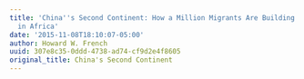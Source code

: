 ```yaml
---
title: 'China''s Second Continent: How a Million Migrants Are Building a New Empire
  in Africa'
date: '2015-11-08T18:10:07-05:00'
author: Howard W. French
uuid: 307e8c35-0ddd-4738-ad74-cf9d2e4f8605
original_title: China's Second Continent
---
```


